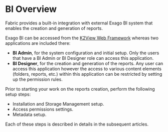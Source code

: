 # BI Overview

Fabric provides a built-in integration with external Exago BI system that enables the creation and generation of reports. 

Exago BI can be accessed from the [K2View Web Framework](https://support.k2view.com/Academy_6.5/articles/30_web_framework/01_web_framework_overview.html) whereas two applications are included there:

* **BI Admin**, for the system configuration and initial setup. Only the users that have a BI Admin or BI Designer role can access this application.
* **BI Designer**, for the creation and generation of the reports. Any user can access this application however the access to various content elements (folders, reports, etc.) within this application can be restricted by setting up the permission rules. 

Prior to starting your work on the reports creation, perform the following setup steps:

* Installation and Storage Management setup.
* Access permissions settings.
* Metadata setup.

Each of these steps is described in details in the subsequent articles. 

